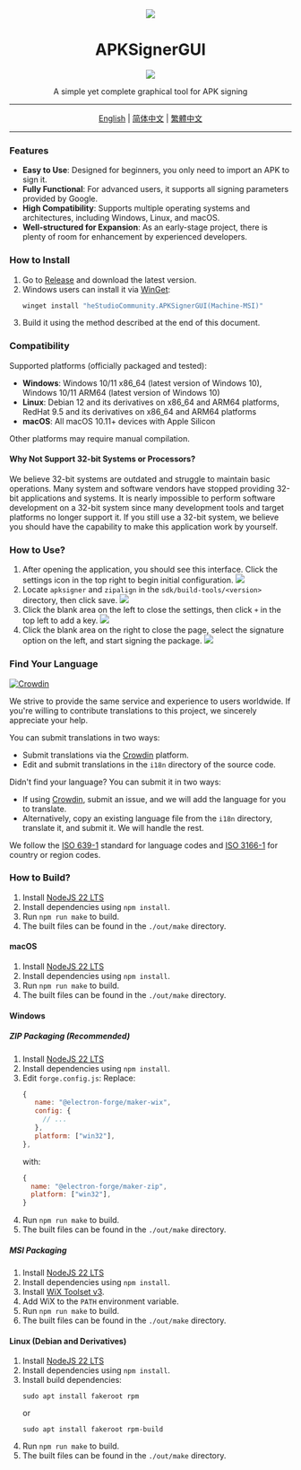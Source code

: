 <div align="center">
   <img src="./icons/icon.png" />
   <h1 style="text-align: center">APKSignerGUI</h1>
   <img src="./images/apphome.png" />
   <p style="text-align: center">A simple yet complete graphical tool for APK signing</p>
</div>

---

<div align="center">
   <a href="./README.md">English</a> | 
   <a href="./i18n/README/README_CN.md">简体中文</a> | 
   <a href="./i18n/README/README_HK.md">繁體中文</a>
</div>

---

### Features

- **Easy to Use**: Designed for beginners, you only need to import an APK to sign it.
- **Fully Functional**: For advanced users, it supports all signing parameters provided by Google.
- **High Compatibility**: Supports multiple operating systems and architectures, including Windows, Linux, and macOS.
- **Well-structured for Expansion**: As an early-stage project, there is plenty of room for enhancement by experienced developers.

### How to Install

1. Go to [Release](https://github.com/hestudio-community/apksigner-gui/releases/latest) and download the latest version.
2. Windows users can install it via [WinGet](https://learn.microsoft.com/en-us/windows/package-manager/winget/):
   ```powershell
   winget install "heStudioCommunity.APKSignerGUI(Machine-MSI)"
   ```
3. Build it using the method described at the end of this document.

### Compatibility

Supported platforms (officially packaged and tested):

- **Windows**: Windows 10/11 x86_64 (latest version of Windows 10), Windows 10/11 ARM64 (latest version of Windows 10)
- **Linux**: Debian 12 and its derivatives on x86_64 and ARM64 platforms, RedHat 9.5 and its derivatives on x86_64 and ARM64 platforms
- **macOS**: All macOS 10.11+ devices with Apple Silicon

Other platforms may require manual compilation.

#### Why Not Support 32-bit Systems or Processors?

We believe 32-bit systems are outdated and struggle to maintain basic operations. Many system and software vendors have stopped providing 32-bit applications and systems. It is nearly impossible to perform software development on a 32-bit system since many development tools and target platforms no longer support it. If you still use a 32-bit system, we believe you should have the capability to make this application work by yourself.

### How to Use?

1. After opening the application, you should see this interface. Click the settings icon in the top right to begin initial configuration.
   ![](./images/1.png)
2. Locate `apksigner` and `zipalign` in the `sdk/build-tools/<version>` directory, then click save.
   ![](./images/2.png)
3. Click the blank area on the left to close the settings, then click `+` in the top left to add a key.
   ![](./images/3.png)
4. Click the blank area on the right to close the page, select the signature option on the left, and start signing the package.
   ![](./images/apphome.png)

### Find Your Language

[![Crowdin](https://badges.crowdin.net/apksignergui/localized.svg)](https://crowdin.com/project/apksignergui)

We strive to provide the same service and experience to users worldwide. If you're willing to contribute translations to this project, we sincerely appreciate your help.

You can submit translations in two ways:

- Submit translations via the [Crowdin](https://crowdin.com/project/apksignergui) platform.
- Edit and submit translations in the `i18n` directory of the source code.

Didn't find your language? You can submit it in two ways:

- If using [Crowdin](https://crowdin.com/project/apksignergui), submit an issue, and we will add the language for you to translate.
- Alternatively, copy an existing language file from the `i18n` directory, translate it, and submit it. We will handle the rest.

We follow the [ISO 639-1](https://en.wikipedia.org/wiki/ISO_639-1) standard for language codes and [ISO 3166-1](https://en.wikipedia.org/wiki/ISO_3166-1) for country or region codes.

### How to Build?

1. Install [NodeJS 22 LTS](https://nodejs.org/)
2. Install dependencies using `npm install`.
3. Run `npm run make` to build.
4. The built files can be found in the `./out/make` directory.

#### macOS

1. Install [NodeJS 22 LTS](https://nodejs.org/)
2. Install dependencies using `npm install`.
3. Run `npm run make` to build.
4. The built files can be found in the `./out/make` directory.

#### Windows

##### ZIP Packaging (Recommended)

1. Install [NodeJS 22 LTS](https://nodejs.org/)
2. Install dependencies using `npm install`.
3. Edit `forge.config.js`:
   Replace:
   ```javascript
   {
      name: "@electron-forge/maker-wix",
      config: {
        // ...
      },
      platform: ["win32"],
   },
   ```
   with:
   ```javascript
   {
     name: "@electron-forge/maker-zip",
     platform: ["win32"],
   }
   ```
4. Run `npm run make` to build.
5. The built files can be found in the `./out/make` directory.

##### MSI Packaging

1. Install [NodeJS 22 LTS](https://nodejs.org/)
2. Install dependencies using `npm install`.
3. Install [WiX Toolset v3](https://github.com/wixtoolset/wix3/releases/download/wix3141rtm/wix314-binaries.zip).
4. Add WiX to the `PATH` environment variable.
5. Run `npm run make` to build.
6. The built files can be found in the `./out/make` directory.

#### Linux (Debian and Derivatives)

1. Install [NodeJS 22 LTS](https://nodejs.org/)
2. Install dependencies using `npm install`.
3. Install build dependencies:
   ```shell
   sudo apt install fakeroot rpm
   ```
   or
   ```shell
   sudo apt install fakeroot rpm-build
   ```
4. Run `npm run make` to build.
5. The built files can be found in the `./out/make` directory.

